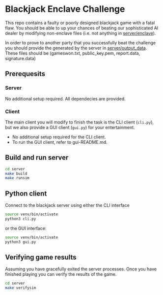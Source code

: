 # Blackjack Enclave Challenge

This repo contains a faulty or poorly designed blackjack game with a fatal flaw. 
You should be able to up your chances of beating our sophisticated AI dealer by modifying non-enclave files (i.e. not anything in [server/enclave](server/enclave/)).

In order to prove to another party that you successfully beat the challenge you should provide the generated by the server in [server/output_data](server/output_data). These files should be (gameswon.txt, public_key.pem, report.data, signature.data)

## Prerequesits

### Server

No additional setup required. All dependecies are provided.

<!-- We will mainly use simulation mode since it's easier to set up.  -->
<!-- Simulation means that SGX instructions are emulated by system software, commonly used for development and debugging. You can consult the full README for instructions to run everything in hardware mode.  -->

### Client

The main client you will modify to finish the task is the CLI client (`cli.py`), but we also provide a GUI client (`gui.py`) for your entertainment.

- No additional setup required for the CLI client.
- To run the GUI client, refer to gui-README.md.

## Build and run server

```bash
cd server
make build
make runsim
```

## Python client

Connect to the blackjack server using either the CLI interface
```bash
source venv/bin/activate
python3 cli.py
```

or the GUI interface:

```bash
source venv/bin/activate
python3 gui.py
```

## Verifying game results
Assuming you have gracefully exited the server processes. Once you have finished playing you can verify the results of the game.

```bash
cd server
make verifysim
```